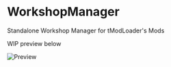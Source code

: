 # WorkshopManager
Standalone Workshop Manager for tModLoader's Mods

WIP preview below

![Preview](https://media.giphy.com/media/o1O0KwiD0TDz2UgQjJ/giphy.gif)
